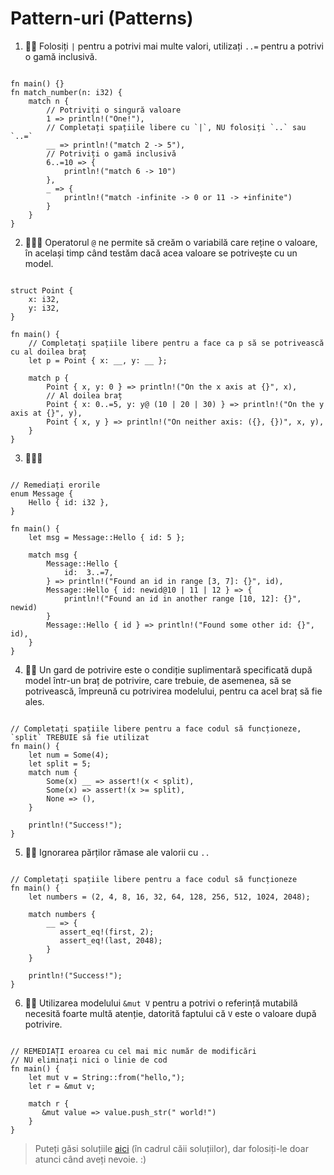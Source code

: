 # Pattern-uri (Patterns)

1. 🌟🌟 Folosiți `|` pentru a potrivi mai multe valori, utilizați `..=` pentru a potrivi o gamă inclusivă.
```rust,editable

fn main() {}
fn match_number(n: i32) {
    match n {
        // Potriviți o singură valoare
        1 => println!("One!"),
        // Completați spațiile libere cu `|`, NU folosiți `..` sau `..=`
        __ => println!("match 2 -> 5"),
        // Potriviți o gamă inclusivă
        6..=10 => {
            println!("match 6 -> 10")
        },
        _ => {
            println!("match -infinite -> 0 or 11 -> +infinite")
        }
    }
}
```

2. 🌟🌟🌟 Operatorul `@` ne permite să creăm o variabilă care reține o valoare, în același timp când testăm dacă acea valoare se potrivește cu un model.
```rust,editable

struct Point {
    x: i32,
    y: i32,
}

fn main() {
    // Completați spațiile libere pentru a face ca p să se potrivească cu al doilea braț
    let p = Point { x: __, y: __ };

    match p {
        Point { x, y: 0 } => println!("On the x axis at {}", x),
        // Al doilea braț
        Point { x: 0..=5, y: y@ (10 | 20 | 30) } => println!("On the y axis at {}", y),
        Point { x, y } => println!("On neither axis: ({}, {})", x, y),
    }
}
```

3. 🌟🌟🌟

```rust,editable

// Remediați erorile
enum Message {
    Hello { id: i32 },
}

fn main() {
    let msg = Message::Hello { id: 5 };

    match msg {
        Message::Hello {
            id:  3..=7,
        } => println!("Found an id in range [3, 7]: {}", id),
        Message::Hello { id: newid@10 | 11 | 12 } => {
            println!("Found an id in another range [10, 12]: {}", newid)
        }
        Message::Hello { id } => println!("Found some other id: {}", id),
    }
}
```

4. 🌟🌟 Un gard de potrivire este o condiție suplimentară specificată după model într-un braț de potrivire, care trebuie, de asemenea, să se potrivească, împreună cu potrivirea modelului, pentru ca acel braț să fie ales.
```rust,editable

// Completați spațiile libere pentru a face codul să funcționeze, `split` TREBUIE să fie utilizat
fn main() {
    let num = Some(4);
    let split = 5;
    match num {
        Some(x) __ => assert!(x < split),
        Some(x) => assert!(x >= split),
        None => (),
    }

    println!("Success!");
}
```

5. 🌟🌟 Ignorarea părților rămase ale valorii cu `..`
```rust,editable

// Completați spațiile libere pentru a face codul să funcționeze
fn main() {
    let numbers = (2, 4, 8, 16, 32, 64, 128, 256, 512, 1024, 2048);

    match numbers {
        __ => {
           assert_eq!(first, 2);
           assert_eq!(last, 2048);
        }
    }

    println!("Success!");
}
```

6. 🌟🌟 Utilizarea modelului `&mut V` pentru a potrivi o referință mutabilă necesită foarte multă atenție, datorită faptului că `V` este o valoare după potrivire.

```rust,editable

// REMEDIAȚI eroarea cu cel mai mic număr de modificări
// NU eliminați nici o linie de cod
fn main() {
    let mut v = String::from("hello,");
    let r = &mut v;

    match r {
       &mut value => value.push_str(" world!") 
    }
}
```

> Puteți găsi soluțiile [aici](https://github.com/sunface/rust-by-practice) (în cadrul căii soluțiilor), dar folosiți-le doar atunci când aveți nevoie. :)

